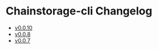 # Chainstorage-cli Changelog

- [v0.0.10](changelogs/v0.0.10.md)
- [v0.0.8](changelogs/v0.0.8.md)
- [v0.0.7](changelogs/v0.0.7.md)